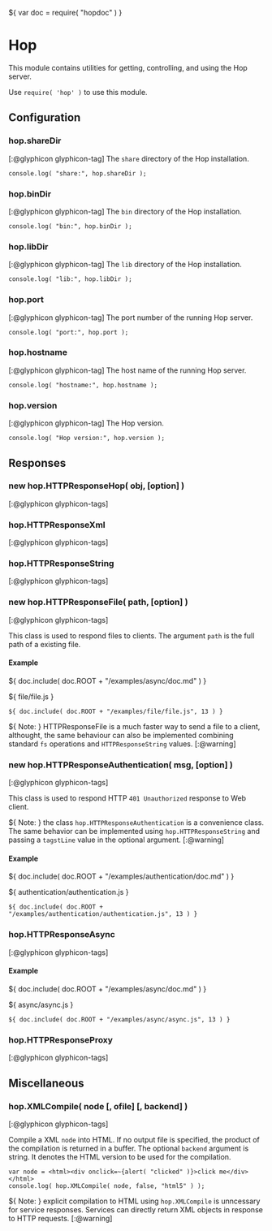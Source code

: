 ${ var doc = require( "hopdoc" ) }

Hop
===

This module contains utilities for getting, controlling, and using the
Hop server.

Use `require( 'hop' )` to use this module.


Configuration
-------------

### hop.shareDir ###
[:@glyphicon glyphicon-tag]
The `share` directory of the Hop installation.

```hopscript
console.log( "share:", hop.shareDir );
```

### hop.binDir ###
[:@glyphicon glyphicon-tag]
The `bin` directory of the Hop installation.

```hopscript
console.log( "bin:", hop.binDir );
```

### hop.libDir ###
[:@glyphicon glyphicon-tag]
The `lib` directory of the Hop installation.

```hopscript
console.log( "lib:", hop.libDir );
```

### hop.port ###
[:@glyphicon glyphicon-tag]
The port number of the running Hop server.

```hopscript
console.log( "port:", hop.port );
```

### hop.hostname ###
[:@glyphicon glyphicon-tag]
The host name of the running Hop server.

```hopscript
console.log( "hostname:", hop.hostname );
```


### hop.version ###
[:@glyphicon glyphicon-tag]
The Hop version.

```hopscript
console.log( "Hop version:", hop.version );
```


Responses
---------

### new hop.HTTPResponseHop( obj, [option] ) ###
[:@glyphicon glyphicon-tags]

### hop.HTTPResponseXml ###
[:@glyphicon glyphicon-tags]

### hop.HTTPResponseString ###
[:@glyphicon glyphicon-tags]

### new hop.HTTPResponseFile( path, [option] ) ###
[:@glyphicon glyphicon-tags]

This class is used to respond files to clients. The argument `path` is
the full path of a existing file.

#### Example ####

${ doc.include( doc.ROOT + "/examples/async/doc.md" ) }

${ <span class="label label-info">file/file.js</span> }

```hopscript
${ doc.include( doc.ROOT + "/examples/file/file.js", 13 ) }
```

${ <span class="label label-warning">Note:</span> }
 HTTPResponseFile is a much faster way to send a file to a client, althought,
the same behaviour can also be implemented combining standard `fs` operations
and `HTTPResponseString` values.
[:@warning]

### new hop.HTTPResponseAuthentication( msg, [option] ) ###
[:@glyphicon glyphicon-tags]

This class is used to respond HTTP `401 Unauthorized` response to Web
client.

${ <span class="label label-warning">Note:</span> }
 the class `hop.HTTPResponseAuthentication` is a convenience class.
The same behavior can be implemented using `hop.HTTPResponseString`
and passing a `tagstLine` value in the optional argument.
[:@warning]

#### Example ####

${ doc.include( doc.ROOT + "/examples/authentication/doc.md" ) }

${ <span class="label label-info">authentication/authentication.js</span> }

```hopscript
${ doc.include( doc.ROOT + "/examples/authentication/authentication.js", 13 ) }
```

### hop.HTTPResponseAsync ###
[:@glyphicon glyphicon-tags]

#### Example ####

${ doc.include( doc.ROOT + "/examples/async/doc.md" ) }

${ <span class="label label-info">async/async.js</span> }

```hopscript
${ doc.include( doc.ROOT + "/examples/async/async.js", 13 ) }
```

### hop.HTTPResponseProxy ###
[:@glyphicon glyphicon-tags]

Miscellaneous
-------------

### hop.XMLCompile( node [, ofile] [, backend] ) ###
[:@glyphicon glyphicon-tags]

Compile a XML `node` into HTML. If no output file is specified,
the product of the compilation is returned in a buffer. The
optional `backend` argument is string. It denotes the HTML version to be
used for the compilation.

```hopscript
var node = <html><div onclick=~{alert( "clicked" )}>click me</div></html>
console.log( hop.XMLCompile( node, false, "html5" ) );
```

${ <span class="label label-warning">Note:</span> }
 explicit compilation to HTML using `hop.XMLCompile` is unncessary
for service responses. Services can directly return XML objects
in response to HTTP requests.
[:@warning]
